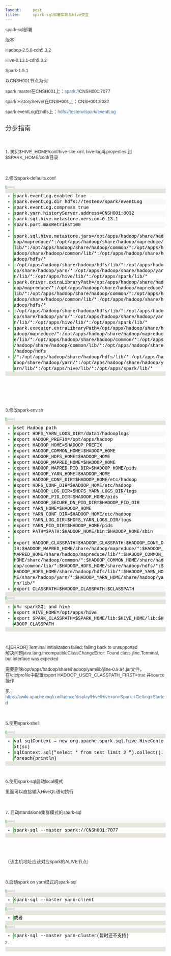 ```yaml
---
layout:     post
title:      spark-sql部署实现与Hive交互
---
```

<div id="article_content" class="article_content clearfix csdn-tracking-statistics" data-pid="blog" data-mod="popu_307" data-dsm="post">
								            <link rel="stylesheet" href="https://csdnimg.cn/release/phoenix/template/css/ck_htmledit_views-f76675cdea.css">
						<div class="htmledit_views" id="content_views">
                
<p style="color:rgb(51,51,51);font-size:14px;font-family:Arial, sans-serif;line-height:18.1818px;">
spark-sql部署</p>
<p style="color:rgb(51,51,51);font-size:14px;font-family:Arial, sans-serif;line-height:18.1818px;">
版本</p>
<p style="color:rgb(51,51,51);font-size:14px;font-family:Arial, sans-serif;line-height:18.1818px;">
Hadoop-2.5.0-cdh5.3.2 </p>
<p style="color:rgb(51,51,51);font-size:14px;font-family:Arial, sans-serif;line-height:18.1818px;">
Hive-0.13.1-cdh5.3.2</p>
<p style="color:rgb(51,51,51);font-size:14px;font-family:Arial, sans-serif;line-height:18.1818px;">
Spark-1.5.1</p>
<p style="color:rgb(51,51,51);font-size:14px;font-family:Arial, sans-serif;line-height:18.1818px;">
以CNSH001节点为例</p>
<p style="color:rgb(51,51,51);font-size:14px;font-family:Arial, sans-serif;line-height:18.1818px;">
spark master在<span style="line-height:18.1818px;">CNSH001上：<a href="http://blog.csdn.net/developerinit/article/details/50032913" rel="nofollow" style="color:rgb(59,115,175);text-decoration:none;line-height:18.1818px;">spark://</a><a href="http://cnsh045663.app.paft.com.cn/" rel="nofollow" class="external-link" style="color:rgb(59,115,175);text-decoration:none;line-height:18.1818px;"><span style="color:rgb(51,51,51);line-height:18.1818px;">CNSH001</span></a>:7077</span></p>
<p style="color:rgb(51,51,51);font-size:14px;font-family:Arial, sans-serif;line-height:18.1818px;">
<span style="line-height:18.1818px;">spark HistoryServer在<span style="line-height:18.1818px;">CNSH001上：<a href="http://cnsh045663.app.paft.com.cn/" rel="nofollow" class="external-link" style="color:rgb(59,115,175);text-decoration:none;line-height:18.1818px;"><span style="color:rgb(51,51,51);line-height:18.1818px;">CNSH001</span></a><span style="line-height:18.1818px;">:8032</span></span></span></p>
<p style="color:rgb(51,51,51);font-size:14px;font-family:Arial, sans-serif;line-height:18.1818px;">
<span style="line-height:18.1818px;"><span style="line-height:18.1818px;"><span style="line-height:18.1818px;">spark eventLog在hdfs上：<a href="http://blog.csdn.net/developerinit/article/details/50032913" rel="nofollow" style="color:rgb(59,115,175);text-decoration:none;line-height:18.1818px;">hdfs://testenv/spark/eventLog</a></span></span></span></p>
<h2 id="SparkSQLOnHive部署-分步指南" style="color:rgb(51,51,51);font-size:20px;font-weight:normal;line-height:1.5;border-bottom-color:rgb(204,204,204);font-family:Arial, sans-serif;">
分步指南</h2>
<p style="color:rgb(51,51,51);font-size:14px;font-family:Arial, sans-serif;line-height:18.1818px;">
  </p>
<p style="color:rgb(51,51,51);font-size:14px;font-family:Arial, sans-serif;line-height:18.1818px;">
1. 拷贝$HIVE_HOME/conf/hive-site.xml, hive-log4j.properties 到 $SPARK_HOME/conf/目录</p>
<p style="color:rgb(51,51,51);font-size:14px;font-family:Arial, sans-serif;line-height:18.1818px;">
  </p>
<p style="color:rgb(51,51,51);font-size:14px;font-family:Arial, sans-serif;line-height:18.1818px;">
2.修改spark-defaults.conf</p>
<p style="color:rgb(51,51,51);font-size:14px;font-family:Arial, sans-serif;line-height:18.1818px;">
</p>
<div class="dp-highlighter bg_plain" style="font-family:Consolas, 'Courier New', Courier, mono, serif;overflow:auto;color:rgb(51,51,51);line-height:26px;background-color:rgb(231,229,220);">
<div class="bar">
<div class="tools" style="font-size:9px;line-height:normal;font-family:Verdana, Geneva, Arial, Helvetica, sans-serif;color:#C0C0C0;border-left-width:3px;border-left-style:solid;border-left-color:rgb(108,226,108);background-color:rgb(248,248,248);">
<strong>[plain]</strong> <a href="http://blog.csdn.net/developerinit/article/details/50032913#" rel="nofollow" class="ViewSource" title="view plain" style="color:rgb(160,160,160);text-decoration:none;border:none;font-size:9px;display:inline-block;width:16px;text-indent:-2000px;background-color:inherit;">view
 plain</a><span class="tracking-ad"> <a href="http://blog.csdn.net/developerinit/article/details/50032913#" rel="nofollow" class="CopyToClipboard" title="copy" style="color:rgb(160,160,160);text-decoration:none;border:none;font-size:9px;display:inline-block;width:16px;text-indent:-2000px;background-color:inherit;">copy</a></span>
<div style="width:18px;z-index:99;">
</div>
<span class="tracking-ad"></span></div>
</div>
<ol start="1" style="border:none;color:rgb(92,92,92);background-color:rgb(255,255,255);"><li class="alt" style="border-style:none none none solid;border-left-width:3px;border-left-color:rgb(108,226,108);list-style:outside;color:inherit;line-height:18px;">
<span style="border:none;color:#000000;background-color:inherit;"><span style="border:none;background-color:inherit;">spark.eventLog.enabled true  </span></span></li><li style="border-style:none none none solid;border-left-width:3px;border-left-color:rgb(108,226,108);list-style:outside;line-height:18px;background-color:rgb(248,248,248);">
<span style="border:none;color:#000000;background-color:inherit;">spark.eventLog.dir hdfs://testenv/spark/eventLog  </span></li><li class="alt" style="border-style:none none none solid;border-left-width:3px;border-left-color:rgb(108,226,108);list-style:outside;color:inherit;line-height:18px;">
<span style="border:none;color:#000000;background-color:inherit;">spark.eventLog.compress true  </span></li><li style="border-style:none none none solid;border-left-width:3px;border-left-color:rgb(108,226,108);list-style:outside;line-height:18px;background-color:rgb(248,248,248);">
<span style="border:none;color:#000000;background-color:inherit;">spark.yarn.historyServer.address=CNSH001:8032  </span></li><li class="alt" style="border-style:none none none solid;border-left-width:3px;border-left-color:rgb(108,226,108);list-style:outside;color:inherit;line-height:18px;">
<span style="border:none;color:#000000;background-color:inherit;">spark.sql.hive.metastore.version=0.13.1  </span></li><li style="border-style:none none none solid;border-left-width:3px;border-left-color:rgb(108,226,108);list-style:outside;line-height:18px;background-color:rgb(248,248,248);">
<span style="border:none;color:#000000;background-color:inherit;">spark.port.maxRetries=100  </span></li><li class="alt" style="border-style:none none none solid;border-left-width:3px;border-left-color:rgb(108,226,108);list-style:outside;color:inherit;line-height:18px;">
<span style="border:none;color:#000000;background-color:inherit;">  </span></li><li style="border-style:none none none solid;border-left-width:3px;border-left-color:rgb(108,226,108);list-style:outside;line-height:18px;background-color:rgb(248,248,248);">
<span style="border:none;color:#000000;background-color:inherit;">spark.sql.hive.metastore.jars=/opt/apps/hadoop/share/hadoop/mapreduce/*:/opt/apps/hadoop/share/hadoop/mapreduce/lib/*:/opt/apps/hadoop/share/hadoop/common/*:/opt/apps/hadoop/share/hadoop/common/lib/*:/opt/apps/hadoop/share/hadoop/hdfs/*  </span></li><li class="alt" style="border-style:none none none solid;border-left-width:3px;border-left-color:rgb(108,226,108);list-style:outside;color:inherit;line-height:18px;">
<span style="border:none;color:#000000;background-color:inherit;">:/opt/apps/hadoop/share/hadoop/hdfs/lib/*:/opt/apps/hadoop/share/hadoop/yarn/*:/opt/apps/hadoop/share/hadoop/yarn/lib/*:/opt/apps/hive/lib/*:/opt/apps/spark/lib/*  </span></li><li style="border-style:none none none solid;border-left-width:3px;border-left-color:rgb(108,226,108);list-style:outside;line-height:18px;background-color:rgb(248,248,248);">
<span style="border:none;color:#000000;background-color:inherit;">spark.driver.extraLibraryPath=/opt/apps/hadoop/share/hadoop/mapreduce/*:/opt/apps/hadoop/share/hadoop/mapreduce/lib/*:/opt/apps/hadoop/share/hadoop/common/*:/opt/apps/hadoop/share/hadoop/common/lib/*:/opt/apps/hadoop/share/hadoop/hdfs/*  </span></li><li class="alt" style="border-style:none none none solid;border-left-width:3px;border-left-color:rgb(108,226,108);list-style:outside;color:inherit;line-height:18px;">
<span style="border:none;color:#000000;background-color:inherit;">:/opt/apps/hadoop/share/hadoop/hdfs/lib/*:/opt/apps/hadoop/share/hadoop/yarn/*:/opt/apps/hadoop/share/hadoop/yarn/lib/*:/opt/apps/hive/lib/*:/opt/apps/spark/lib/*  </span></li><li style="border-style:none none none solid;border-left-width:3px;border-left-color:rgb(108,226,108);list-style:outside;line-height:18px;background-color:rgb(248,248,248);">
<span style="border:none;color:#000000;background-color:inherit;">spark.executor.extraLibraryPath=/opt/apps/hadoop/share/hadoop/mapreduce/*:/opt/apps/hadoop/share/hadoop/mapreduce/lib/*:/opt/apps/hadoop/share/hadoop/common/*:/opt/apps/hadoop/share/hadoop/common/lib/*:/opt/apps/hadoop/share/hadoop/hdfs  </span></li><li class="alt" style="border-style:none none none solid;border-left-width:3px;border-left-color:rgb(108,226,108);list-style:outside;color:inherit;line-height:18px;">
<span style="border:none;color:#000000;background-color:inherit;">/*:/opt/apps/hadoop/share/hadoop/hdfs/lib/*:/opt/apps/hadoop/share/hadoop/yarn/*:/opt/apps/hadoop/share/hadoop/yarn/lib/*:/opt/apps/hive/lib/*:/opt/apps/spark/lib/*  </span></li></ol></div>
<br style="color:rgb(51,51,51);font-family:Arial;font-size:14px;line-height:26px;"><br style="color:rgb(51,51,51);font-family:Arial;font-size:14px;line-height:26px;"><p style="color:rgb(51,51,51);font-family:Arial;font-size:14px;line-height:26px;">
</p>
<p style="color:rgb(51,51,51);font-size:14px;font-family:Arial, sans-serif;line-height:18.1818px;">
 </p>
<p style="color:rgb(51,51,51);font-size:14px;font-family:Arial, sans-serif;line-height:18.1818px;">
3.修改spark-env.sh</p>
<p style="color:rgb(51,51,51);font-size:14px;font-family:Arial, sans-serif;line-height:18.1818px;">
</p>
<div class="dp-highlighter bg_plain" style="font-family:Consolas, 'Courier New', Courier, mono, serif;overflow:auto;color:rgb(51,51,51);line-height:26px;background-color:rgb(231,229,220);">
<div class="bar">
<div class="tools" style="font-size:9px;line-height:normal;font-family:Verdana, Geneva, Arial, Helvetica, sans-serif;color:#C0C0C0;border-left-width:3px;border-left-style:solid;border-left-color:rgb(108,226,108);background-color:rgb(248,248,248);">
<strong>[plain]</strong> <a href="http://blog.csdn.net/developerinit/article/details/50032913#" rel="nofollow" class="ViewSource" title="view plain" style="color:rgb(160,160,160);text-decoration:none;border:none;font-size:9px;display:inline-block;width:16px;text-indent:-2000px;background-color:inherit;">view
 plain</a><span class="tracking-ad"> <a href="http://blog.csdn.net/developerinit/article/details/50032913#" rel="nofollow" class="CopyToClipboard" title="copy" style="color:rgb(160,160,160);text-decoration:none;border:none;font-size:9px;display:inline-block;width:16px;text-indent:-2000px;background-color:inherit;">copy</a></span>
<div style="width:18px;z-index:99;">
</div>
<span class="tracking-ad"></span></div>
</div>
<ol start="1" style="border:none;color:rgb(92,92,92);background-color:rgb(255,255,255);"><li class="alt" style="border-style:none none none solid;border-left-width:3px;border-left-color:rgb(108,226,108);list-style:outside;color:inherit;line-height:18px;">
<span style="border:none;color:#000000;background-color:inherit;"><span style="border:none;background-color:inherit;">#set Hadoop path  </span></span></li><li style="border-style:none none none solid;border-left-width:3px;border-left-color:rgb(108,226,108);list-style:outside;line-height:18px;background-color:rgb(248,248,248);">
<span style="border:none;color:#000000;background-color:inherit;">export HDFS_YARN_LOGS_DIR=/data1/hadooplogs  </span></li><li class="alt" style="border-style:none none none solid;border-left-width:3px;border-left-color:rgb(108,226,108);list-style:outside;color:inherit;line-height:18px;">
<span style="border:none;color:#000000;background-color:inherit;">export HADOOP_PREFIX=/opt/apps/hadoop  </span></li><li style="border-style:none none none solid;border-left-width:3px;border-left-color:rgb(108,226,108);list-style:outside;line-height:18px;background-color:rgb(248,248,248);">
<span style="border:none;color:#000000;background-color:inherit;">export HADOOP_HOME=$HADOOP_PREFIX  </span></li><li class="alt" style="border-style:none none none solid;border-left-width:3px;border-left-color:rgb(108,226,108);list-style:outside;color:inherit;line-height:18px;">
<span style="border:none;color:#000000;background-color:inherit;">export HADOOP_COMMON_HOME=$HADOOP_HOME  </span></li><li style="border-style:none none none solid;border-left-width:3px;border-left-color:rgb(108,226,108);list-style:outside;line-height:18px;background-color:rgb(248,248,248);">
<span style="border:none;color:#000000;background-color:inherit;">export HADOOP_HDFS_HOME=$HADOOP_HOME  </span></li><li class="alt" style="border-style:none none none solid;border-left-width:3px;border-left-color:rgb(108,226,108);list-style:outside;color:inherit;line-height:18px;">
<span style="border:none;color:#000000;background-color:inherit;">export HADOOP_MAPRED_HOME=$HADOOP_HOME  </span></li><li style="border-style:none none none solid;border-left-width:3px;border-left-color:rgb(108,226,108);list-style:outside;line-height:18px;background-color:rgb(248,248,248);">
<span style="border:none;color:#000000;background-color:inherit;">export HADOOP_MAPRED_PID_DIR=$HADOOP_HOME/pids  </span></li><li class="alt" style="border-style:none none none solid;border-left-width:3px;border-left-color:rgb(108,226,108);list-style:outside;color:inherit;line-height:18px;">
<span style="border:none;color:#000000;background-color:inherit;">export HADOOP_YARN_HOME=$HADOOP_HOME  </span></li><li style="border-style:none none none solid;border-left-width:3px;border-left-color:rgb(108,226,108);list-style:outside;line-height:18px;background-color:rgb(248,248,248);">
<span style="border:none;color:#000000;background-color:inherit;">export HADOOP_CONF_DIR=$HADOOP_HOME/etc/hadoop  </span></li><li class="alt" style="border-style:none none none solid;border-left-width:3px;border-left-color:rgb(108,226,108);list-style:outside;color:inherit;line-height:18px;">
<span style="border:none;color:#000000;background-color:inherit;">export HDFS_CONF_DIR=$HADOOP_HOME/etc/hadoop  </span></li><li style="border-style:none none none solid;border-left-width:3px;border-left-color:rgb(108,226,108);list-style:outside;line-height:18px;background-color:rgb(248,248,248);">
<span style="border:none;color:#000000;background-color:inherit;">export HADOOP_LOG_DIR=$HDFS_YARN_LOGS_DIR/logs  </span></li><li class="alt" style="border-style:none none none solid;border-left-width:3px;border-left-color:rgb(108,226,108);list-style:outside;color:inherit;line-height:18px;">
<span style="border:none;color:#000000;background-color:inherit;">export HADOOP_PID_DIR=$HADOOP_HOME/pids  </span></li><li style="border-style:none none none solid;border-left-width:3px;border-left-color:rgb(108,226,108);list-style:outside;line-height:18px;background-color:rgb(248,248,248);">
<span style="border:none;color:#000000;background-color:inherit;">export HADOOP_SECURE_DN_PID_DIR=$HADOOP_PID_DIR  </span></li><li class="alt" style="border-style:none none none solid;border-left-width:3px;border-left-color:rgb(108,226,108);list-style:outside;color:inherit;line-height:18px;">
<span style="border:none;color:#000000;background-color:inherit;">export YARN_HOME=$HADOOP_HOME  </span></li><li style="border-style:none none none solid;border-left-width:3px;border-left-color:rgb(108,226,108);list-style:outside;line-height:18px;background-color:rgb(248,248,248);">
<span style="border:none;color:#000000;background-color:inherit;">export YARN_CONF_DIR=$HADOOP_HOME/etc/hadoop  </span></li><li class="alt" style="border-style:none none none solid;border-left-width:3px;border-left-color:rgb(108,226,108);list-style:outside;color:inherit;line-height:18px;">
<span style="border:none;color:#000000;background-color:inherit;">export YARN_LOG_DIR=$HDFS_YARN_LOGS_DIR/logs  </span></li><li style="border-style:none none none solid;border-left-width:3px;border-left-color:rgb(108,226,108);list-style:outside;line-height:18px;background-color:rgb(248,248,248);">
<span style="border:none;color:#000000;background-color:inherit;">export YARN_PID_DIR=$HADOOP_HOME/pids  </span></li><li class="alt" style="border-style:none none none solid;border-left-width:3px;border-left-color:rgb(108,226,108);list-style:outside;color:inherit;line-height:18px;">
<span style="border:none;color:#000000;background-color:inherit;">export PATH=$PATH:$HADOOP_HOME/bin:$HADOOP_HOME/sbin  </span></li><li style="border-style:none none none solid;border-left-width:3px;border-left-color:rgb(108,226,108);list-style:outside;line-height:18px;background-color:rgb(248,248,248);">
<span style="border:none;color:#000000;background-color:inherit;">  </span></li><li class="alt" style="border-style:none none none solid;border-left-width:3px;border-left-color:rgb(108,226,108);list-style:outside;color:inherit;line-height:18px;">
<span style="border:none;color:#000000;background-color:inherit;">export HADOOP_CLASSPATH=$HADOOP_CLASSPATH:$HADOOP_CONF_DIR:$HADOOP_MAPRED_HOME/share/hadoop/mapreduce/*:$HADOOP_MAPRED_HOME/share/hadoop/mapreduce/lib/*:$HADOOP_COMMON_HOME/share/hadoop/common/*:$HADOOP_COMMON_HOME/share/hadoop/common/lib/*:$HADOOP_HDFS_HOME/share/hadoop/hdfs/*:$HADOOP_HDFS_HOME/share/hadoop/hdfs/lib/*:$HADOOP_YARN_HOME/share/hadoop/yarn/*:$HADOOP_YARN_HOME/share/hadoop/yarn/lib/*  </span></li><li style="border-style:none none none solid;border-left-width:3px;border-left-color:rgb(108,226,108);list-style:outside;line-height:18px;background-color:rgb(248,248,248);">
<span style="border:none;color:#000000;background-color:inherit;">export CLASSPATH=$HADOOP_CLASSPATH:$CLASSPATH  </span></li></ol></div>
<div class="dp-highlighter bg_plain" style="font-family:Consolas, 'Courier New', Courier, mono, serif;overflow:auto;color:rgb(51,51,51);line-height:26px;background-color:rgb(231,229,220);">
<div class="bar">
<div class="tools" style="font-size:9px;line-height:normal;font-family:Verdana, Geneva, Arial, Helvetica, sans-serif;color:#C0C0C0;border-left-width:3px;border-left-style:solid;border-left-color:rgb(108,226,108);background-color:rgb(248,248,248);">
<strong>[plain]</strong> <a href="http://blog.csdn.net/developerinit/article/details/50032913#" rel="nofollow" class="ViewSource" title="view plain" style="color:rgb(160,160,160);text-decoration:none;border:none;font-size:9px;display:inline-block;width:16px;text-indent:-2000px;background-color:inherit;">view
 plain</a><span class="tracking-ad"> <a href="http://blog.csdn.net/developerinit/article/details/50032913#" rel="nofollow" class="CopyToClipboard" title="copy" style="color:rgb(160,160,160);text-decoration:none;border:none;font-size:9px;display:inline-block;width:16px;text-indent:-2000px;background-color:inherit;">copy</a></span>
<div style="width:18px;z-index:99;">
</div>
<span class="tracking-ad"></span></div>
</div>
<ol start="1" style="border:none;color:rgb(92,92,92);background-color:rgb(255,255,255);"><li class="alt" style="border-style:none none none solid;border-left-width:3px;border-left-color:rgb(108,226,108);list-style:outside;color:inherit;line-height:18px;">
<span style="border:none;color:#000000;background-color:inherit;"><span style="border:none;background-color:inherit;">### sparkSQL and hive  </span></span></li><li style="border-style:none none none solid;border-left-width:3px;border-left-color:rgb(108,226,108);list-style:outside;line-height:18px;background-color:rgb(248,248,248);">
<span style="border:none;color:#000000;background-color:inherit;">export HIVE_HOME=/opt/apps/hive  </span></li><li class="alt" style="border-style:none none none solid;border-left-width:3px;border-left-color:rgb(108,226,108);list-style:outside;color:inherit;line-height:18px;">
<span style="border:none;color:#000000;background-color:inherit;">export SPARK_CLASSPATH=$SPARK_HOME/lib:$HIVE_HOME/lib:$HADOOP_CLASSPATH  </span></li></ol></div>
<br style="color:rgb(51,51,51);font-family:Arial;font-size:14px;line-height:26px;"><p style="color:rgb(51,51,51);font-family:Arial;font-size:14px;line-height:26px;">
</p>
<p style="color:rgb(51,51,51);font-size:14px;font-family:Arial, sans-serif;line-height:18.1818px;">
4.[ERROR] Terminal initialization failed; falling back to unsupported<br><span style="line-height:18.1818px;">解决<span style="line-height:18.1818px;">问题</span></span>java.lang.IncompatibleClassChangeError: Found class jline.Terminal, but interface was expected</p>
<p style="color:rgb(51,51,51);font-size:14px;font-family:Arial, sans-serif;line-height:18.1818px;">
需要<span style="line-height:18.1818px;">删除/opt/apps/hadoop/share/hadoop/yarn/lib/jline-0.9.94.jar文件，在/etc/profile中配置export HADOOP_USER_CLASSPATH_FIRST=true 并source操作</span></p>
<p style="color:rgb(51,51,51);font-size:14px;font-family:Arial, sans-serif;line-height:18.1818px;">
见：<a href="https://cwiki.apache.org/confluence/display/Hive/Hive+on+Spark:+Getting+Started" rel="nofollow" class="external-link" style="color:rgb(59,115,175);text-decoration:none;">https://cwiki.apache.org/confluence/display/Hive/Hive+on+Spark:+Getting+Started</a></p>
<p style="color:rgb(51,51,51);font-size:14px;font-family:Arial, sans-serif;line-height:18.1818px;">
 </p>
<p style="color:rgb(51,51,51);font-size:14px;font-family:Arial, sans-serif;line-height:18.1818px;">
5.使用spark-shell</p>
<p style="color:rgb(51,51,51);font-size:14px;font-family:Arial, sans-serif;line-height:18.1818px;">
</p>
<div class="dp-highlighter bg_plain" style="font-family:Consolas, 'Courier New', Courier, mono, serif;overflow:auto;color:rgb(51,51,51);line-height:26px;background-color:rgb(231,229,220);">
<div class="bar">
<div class="tools" style="font-size:9px;line-height:normal;font-family:Verdana, Geneva, Arial, Helvetica, sans-serif;color:#C0C0C0;border-left-width:3px;border-left-style:solid;border-left-color:rgb(108,226,108);background-color:rgb(248,248,248);">
<strong>[plain]</strong> <a href="http://blog.csdn.net/developerinit/article/details/50032913#" rel="nofollow" class="ViewSource" title="view plain" style="color:rgb(160,160,160);text-decoration:none;border:none;font-size:9px;display:inline-block;width:16px;text-indent:-2000px;background-color:inherit;">view
 plain</a><span class="tracking-ad"> <a href="http://blog.csdn.net/developerinit/article/details/50032913#" rel="nofollow" class="CopyToClipboard" title="copy" style="color:rgb(160,160,160);text-decoration:none;border:none;font-size:9px;display:inline-block;width:16px;text-indent:-2000px;background-color:inherit;">copy</a></span>
<div style="width:18px;z-index:99;">
</div>
<span class="tracking-ad"></span></div>
</div>
<ol start="1" style="border:none;color:rgb(92,92,92);background-color:rgb(255,255,255);"><li class="alt" style="border-style:none none none solid;border-left-width:3px;border-left-color:rgb(108,226,108);list-style:outside;color:inherit;line-height:18px;">
<span style="border:none;color:#000000;background-color:inherit;"><span style="border:none;background-color:inherit;">val sqlContext = new org.apache.spark.sql.hive.HiveContext(sc)  </span></span></li><li style="border-style:none none none solid;border-left-width:3px;border-left-color:rgb(108,226,108);list-style:outside;line-height:18px;background-color:rgb(248,248,248);">
<span style="border:none;color:#000000;background-color:inherit;">sqlContext.sql("select * from test limit 2 ").collect().foreach(println)  </span></li></ol></div>
<br style="color:rgb(51,51,51);font-family:Arial;font-size:14px;line-height:26px;"><p style="color:rgb(51,51,51);font-family:Arial;font-size:14px;line-height:26px;">
</p>
<p style="color:rgb(51,51,51);font-size:14px;font-family:Arial, sans-serif;line-height:18.1818px;">
6.使用spark-sql启动local模式</p>
<p style="color:rgb(51,51,51);font-size:14px;font-family:Arial, sans-serif;line-height:18.1818px;">
里面可以直接输入HiveQL语句执行</p>
<p style="color:rgb(51,51,51);font-size:14px;font-family:Arial, sans-serif;line-height:18.1818px;">
<br></p>
<p style="color:rgb(51,51,51);font-size:14px;font-family:Arial, sans-serif;line-height:18.1818px;">
7. 启动standalone集群模式的spark-sql </p>
<p style="color:rgb(51,51,51);font-size:14px;font-family:Arial, sans-serif;line-height:18.1818px;">
</p>
<div class="dp-highlighter bg_plain" style="font-family:Consolas, 'Courier New', Courier, mono, serif;overflow:auto;color:rgb(51,51,51);line-height:26px;background-color:rgb(231,229,220);">
<div class="bar">
<div class="tools" style="font-size:9px;line-height:normal;font-family:Verdana, Geneva, Arial, Helvetica, sans-serif;color:#C0C0C0;border-left-width:3px;border-left-style:solid;border-left-color:rgb(108,226,108);background-color:rgb(248,248,248);">
<strong>[plain]</strong> <a href="http://blog.csdn.net/developerinit/article/details/50032913#" rel="nofollow" class="ViewSource" title="view plain" style="color:rgb(160,160,160);text-decoration:none;border:none;font-size:9px;display:inline-block;width:16px;text-indent:-2000px;background-color:inherit;">view
 plain</a><span class="tracking-ad"> <a href="http://blog.csdn.net/developerinit/article/details/50032913#" rel="nofollow" class="CopyToClipboard" title="copy" style="color:rgb(160,160,160);text-decoration:none;border:none;font-size:9px;display:inline-block;width:16px;text-indent:-2000px;background-color:inherit;">copy</a></span>
<div style="width:18px;z-index:99;">
</div>
<span class="tracking-ad"></span></div>
</div>
<ol start="1" style="border:none;color:rgb(92,92,92);background-color:rgb(255,255,255);"><li class="alt" style="border-style:none none none solid;border-left-width:3px;border-left-color:rgb(108,226,108);list-style:outside;color:inherit;line-height:18px;">
<span style="border:none;color:#000000;background-color:inherit;"><span style="border:none;background-color:inherit;">spark-sql --master spark://CNSH001:7077    </span></span></li></ol></div>
<br style="color:rgb(51,51,51);font-family:Arial;font-size:14px;line-height:26px;"><br style="color:rgb(51,51,51);font-family:Arial;font-size:14px;line-height:26px;"><p style="color:rgb(51,51,51);font-family:Arial;font-size:14px;line-height:26px;">
</p>
<p style="color:rgb(51,51,51);font-size:14px;font-family:Arial, sans-serif;line-height:18.1818px;">
（该主机地址应该对应spark的ALIVE节点）</p>
<p style="color:rgb(51,51,51);font-size:14px;font-family:Arial, sans-serif;line-height:18.1818px;">
<br></p>
<p style="color:rgb(51,51,51);font-size:14px;font-family:Arial, sans-serif;line-height:18.1818px;">
8.启动spark on yarn模式的spark-sql</p>
<p style="color:rgb(51,51,51);font-size:14px;font-family:Arial, sans-serif;line-height:18.1818px;">
</p>
<div class="dp-highlighter bg_plain" style="font-family:Consolas, 'Courier New', Courier, mono, serif;overflow:auto;color:rgb(51,51,51);line-height:26px;background-color:rgb(231,229,220);">
<div class="bar">
<div class="tools" style="font-size:9px;line-height:normal;font-family:Verdana, Geneva, Arial, Helvetica, sans-serif;color:#C0C0C0;border-left-width:3px;border-left-style:solid;border-left-color:rgb(108,226,108);background-color:rgb(248,248,248);">
<strong>[plain]</strong> <a href="http://blog.csdn.net/developerinit/article/details/50032913#" rel="nofollow" class="ViewSource" title="view plain" style="color:rgb(160,160,160);text-decoration:none;border:none;font-size:9px;display:inline-block;width:16px;text-indent:-2000px;background-color:inherit;">view
 plain</a><span class="tracking-ad"> <a href="http://blog.csdn.net/developerinit/article/details/50032913#" rel="nofollow" class="CopyToClipboard" title="copy" style="color:rgb(160,160,160);text-decoration:none;border:none;font-size:9px;display:inline-block;width:16px;text-indent:-2000px;background-color:inherit;">copy</a></span>
<div style="width:18px;z-index:99;">
</div>
<span class="tracking-ad"></span></div>
</div>
<ol start="1" style="border:none;color:rgb(92,92,92);background-color:rgb(255,255,255);"><li class="alt" style="border-style:none none none solid;border-left-width:3px;border-left-color:rgb(108,226,108);list-style:outside;color:inherit;line-height:18px;">
<span style="border:none;color:#000000;background-color:inherit;"><span style="border:none;background-color:inherit;">spark-sql --master yarn-client   </span></span></li></ol></div>
<div class="dp-highlighter bg_plain" style="font-family:Consolas, 'Courier New', Courier, mono, serif;overflow:auto;color:rgb(51,51,51);line-height:26px;background-color:rgb(231,229,220);">
<div class="bar">
<div class="tools" style="font-size:9px;line-height:normal;font-family:Verdana, Geneva, Arial, Helvetica, sans-serif;color:#C0C0C0;border-left-width:3px;border-left-style:solid;border-left-color:rgb(108,226,108);background-color:rgb(248,248,248);">
<strong>[plain]</strong> <a href="http://blog.csdn.net/developerinit/article/details/50032913#" rel="nofollow" class="ViewSource" title="view plain" style="color:rgb(160,160,160);text-decoration:none;border:none;font-size:9px;display:inline-block;width:16px;text-indent:-2000px;background-color:inherit;">view
 plain</a><span class="tracking-ad"> <a href="http://blog.csdn.net/developerinit/article/details/50032913#" rel="nofollow" class="CopyToClipboard" title="copy" style="color:rgb(160,160,160);text-decoration:none;border:none;font-size:9px;display:inline-block;width:16px;text-indent:-2000px;background-color:inherit;">copy</a></span>
<div style="width:18px;z-index:99;">
</div>
<span class="tracking-ad"></span></div>
</div>
<ol start="1" style="border:none;color:rgb(92,92,92);background-color:rgb(255,255,255);"><li class="alt" style="border-style:none none none solid;border-left-width:3px;border-left-color:rgb(108,226,108);list-style:outside;color:inherit;line-height:18px;">
<span style="border:none;color:#000000;background-color:inherit;"><span style="border:none;background-color:inherit;">或者   </span></span></li></ol></div>
<div class="dp-highlighter bg_plain" style="font-family:Consolas, 'Courier New', Courier, mono, serif;overflow:auto;color:rgb(51,51,51);line-height:26px;background-color:rgb(231,229,220);">
<div class="bar">
<div class="tools" style="font-size:9px;line-height:normal;font-family:Verdana, Geneva, Arial, Helvetica, sans-serif;color:#C0C0C0;border-left-width:3px;border-left-style:solid;border-left-color:rgb(108,226,108);background-color:rgb(248,248,248);">
<strong>[plain]</strong> <a href="http://blog.csdn.net/developerinit/article/details/50032913#" rel="nofollow" class="ViewSource" title="view plain" style="color:rgb(160,160,160);text-decoration:none;border:none;font-size:9px;display:inline-block;width:16px;text-indent:-2000px;background-color:inherit;">view
 plain</a><span class="tracking-ad"> <a href="http://blog.csdn.net/developerinit/article/details/50032913#" rel="nofollow" class="CopyToClipboard" title="copy" style="color:rgb(160,160,160);text-decoration:none;border:none;font-size:9px;display:inline-block;width:16px;text-indent:-2000px;background-color:inherit;">copy</a></span>
<div style="width:18px;z-index:99;">
</div>
<span class="tracking-ad"></span></div>
</div>
<ol start="1" style="border:none;color:rgb(92,92,92);background-color:rgb(255,255,255);"><li class="alt" style="border-style:none none none solid;border-left-width:3px;border-left-color:rgb(108,226,108);list-style:outside;color:inherit;line-height:18px;">
<span style="border:none;color:#000000;background-color:inherit;"><span style="border:none;background-color:inherit;">spark-sql --master yarn-cluster(暂时还不支持)  </span></span></li><li></ol></div>
            </div>
                </div>
